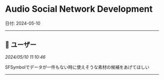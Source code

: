 # Audio Social Network Development

日付: 2024-05-10

---

## 👤 ユーザー
*2024/05/10 11:10:46*

SFSymbolでデータが一件もない時に使えそうな素材の候補をあげてほしい

---
